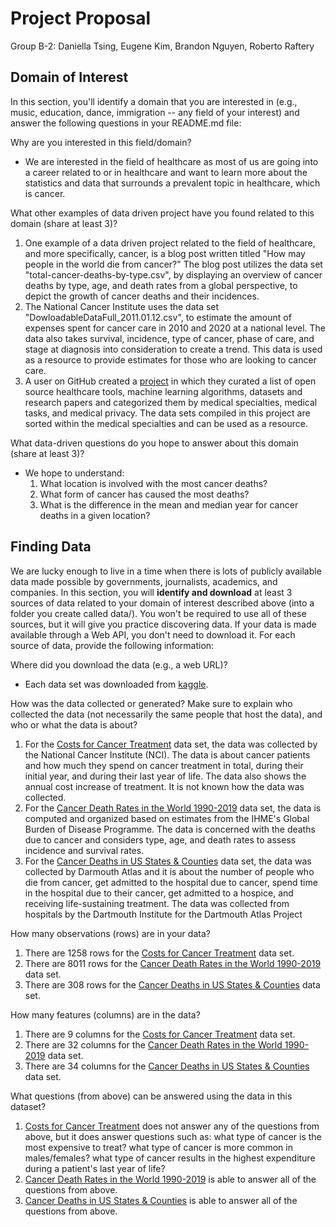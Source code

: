 # Project Proposal
Group B-2: Daniella Tsing, Eugene Kim, Brandon Nguyen, Roberto Raftery

## Domain of Interest
In this section, you'll identify a domain that you are interested in (e.g., music, education, dance, immigration -- any field of your interest) and answer the following questions in your README.md file:

Why are you interested in this field/domain?

- We are interested in the field of healthcare as most of us are going into a career related to or in healthcare and want to learn more about the statistics and data that surrounds a prevalent topic in healthcare, which is cancer.

What other examples of data driven project have you found related to this domain (share at least 3)?

1. One example of a data driven project related to the field of healthcare, and more specifically, cancer, is a blog post written titled "How may people in the world die from cancer?" The blog post utilizes the data set "total-cancer-deaths-by-type.csv", by displaying an overview of cancer deaths by type, age, and death rates from a global perspective, to depict the growth of cancer deaths and their incidences.
2. The National Cancer Institute uses the data set "DowloadableDataFull_2011.01.12.csv", to estimate the amount of expenses spent for cancer care in 2010 and 2020 at a national level. The data also takes survival, incidence, type of cancer, phase of care, and stage at diagnosis into consideration to create a trend. This data is used as a resource to provide estimates for those who are looking to cancer care.
3. A user on GitHub created a [project](https://github.com/medtorch/awesome-healthcare-ai) in which they curated a list of open source healthcare tools, machine learning algorithms, datasets and research papers and categorized them by medical specialties, medical tasks, and medical privacy. The data sets compiled in this project are sorted within the medical specialties and can be used as a resource.

What data-driven questions do you hope to answer about this domain (share at least 3)?

- We hope to understand:
    1. What location is involved with the most cancer deaths?
    2. What form of cancer has caused the most deaths?
    3. What is the difference in the mean and median year for cancer deaths in a given location?

## Finding Data
We are lucky enough to live in a time when there is lots of publicly available data made possible by governments, journalists, academics, and companies. In this section, you will **identify and download** at least 3 sources of data related to your domain of interest described above (into a folder you create called data/). You won't be required to use all of these sources, but it will give you practice discovering data. If your data is made available through a Web API, you don't need to download it. For each source of data, provide the following information:

Where did you download the data (e.g., a web URL)?

 - Each data set was downloaded from [kaggle](https://www.kaggle.com/datasets).

How was the data collected or generated? Make sure to explain who collected the data (not necessarily the same people that host the data), and who or what the data is about?

 1. For the [Costs for Cancer Treatment](https://www.kaggle.com/datasets/rishidamarla/costs-for-cancer-treatment) data set, the data was collected by the National Cancer Institute (NCI). The data is about cancer patients and how much they spend on cancer treatment in total, during their initial year, and during their last year of life. The data also shows the annual cost increase of treatment. It is not known how the data was collected.
 2. For the [Cancer Death Rates in the World 1990-2019](https://www.kaggle.com/datasets/bahadirumutiscimen/cancer-death-rates-in-the-world-19902019) data set, the data is computed and organized based on estimates from the IHME's Global Burden of Disease Programme. The data is concerned with the deaths due to cancer and considers type, age, and death rates to assess incidence and survival rates.
 3. For the [Cancer Deaths in US States & Counties](https://www.kaggle.com/datasets/rishidamarla/cancer-deaths-in-us-states-counties) data set, the data was collected by Darmouth Atlas and it is about the number of people who die from cancer, get admitted to the hospital due to cancer, spend time in the hospital due to their cancer, get admitted to a hospice, and receiving life-sustaining treatment. The data was collected from hospitals by the Dartmouth Institute for the Dartmouth Atlas Project

How many observations (rows) are in your data?

 1. There are 1258 rows for the [Costs for Cancer Treatment](https://www.kaggle.com/datasets/rishidamarla/costs-for-cancer-treatment) data set.
 2. There are 8011 rows for the [Cancer Death Rates in the World 1990-2019](https://www.kaggle.com/datasets/bahadirumutiscimen/cancer-death-rates-in-the-world-19902019) data set.
 3. There are 308 rows for the [Cancer Deaths in US States & Counties](https://www.kaggle.com/datasets/rishidamarla/cancer-deaths-in-us-states-counties) data set.

How many features (columns) are in the data?

 1. There are 9 columns for the [Costs for Cancer Treatment](https://www.kaggle.com/datasets/rishidamarla/costs-for-cancer-treatment) data set.
 2. There are 32 columns for the [Cancer Death Rates in the World 1990-2019](https://www.kaggle.com/datasets/bahadirumutiscimen/cancer-death-rates-in-the-world-19902019) data set.
 3. There are 34 columns for the [Cancer Deaths in US States & Counties](https://www.kaggle.com/datasets/rishidamarla/cancer-deaths-in-us-states-counties) data set.

What questions (from above) can be answered using the data in this dataset?

1. [Costs for Cancer Treatment](https://www.kaggle.com/datasets/rishidamarla/costs-for-cancer-treatment) does not answer any of the questions from above, but it does answer questions such as: what type of cancer is the most expensive to treat? what type of cancer is more common in males/females? what type of cancer results in the highest expenditure during a patient's last year of life?
2. [Cancer Death Rates in the World 1990-2019](https://www.kaggle.com/datasets/bahadirumutiscimen/cancer-death-rates-in-the-world-19902019) is able to answer all of the questions from above.
3. [Cancer Deaths in US States & Counties](https://www.kaggle.com/datasets/rishidamarla/cancer-deaths-in-us-states-counties) is able to answer all of the questions from above.
